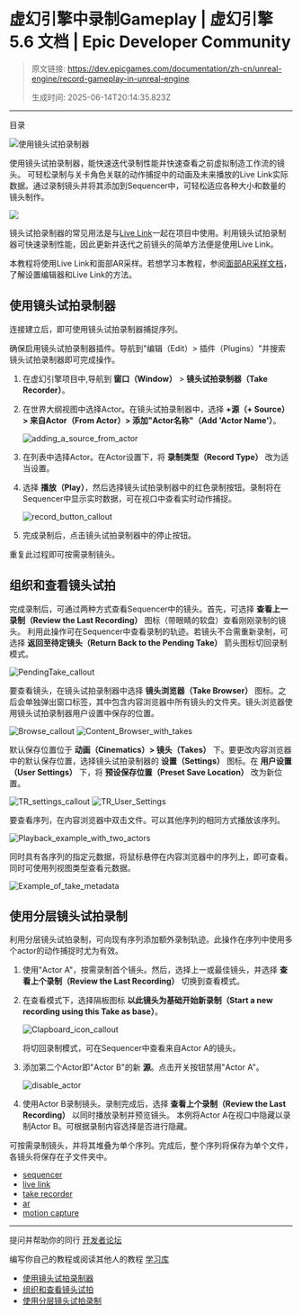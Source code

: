 # 虚幻引擎中录制Gameplay | 虚幻引擎 5.6 文档 | Epic Developer Community

> 原文链接: https://dev.epicgames.com/documentation/zh-cn/unreal-engine/record-gameplay-in-unreal-engine
> 
> 生成时间: 2025-06-14T20:14:35.823Z

---

目录

![使用镜头试拍录制器](https://dev.epicgames.com/community/api/documentation/image/be112e39-c416-4f35-8588-b44e92d9384e?resizing_type=fill&width=1920&height=335)

使用镜头试拍录制器，能快速迭代录制性能并快速查看之前虚拟制造工作流的镜头。 可轻松录制与关卡角色关联的动作捕捉中的动画及未来播放的Live Link实际数据。通过录制镜头并将其添加到Sequencer中，可轻松适应各种大小和数量的镜头制作。

![](https://d1iv7db44yhgxn.cloudfront.net/documentation/images/9dc6fb18-069f-4a03-aa0c-1ddd1f359f97/takerecorder.png)

镜头试拍录制器的常见用法是与[Live Link](/documentation/zh-cn/unreal-engine/live-link-in-unreal-engine)一起在项目中使用。利用镜头试拍录制器可快速录制性能，因此更新并迭代之前镜头的简单方法便是使用Live Link。

本教程将使用Live Link和面部AR采样。若想学习本教程，参阅[面部AR采样文档](/documentation/zh-cn/unreal-engine/face-ar-sample-in-unreal-engine)，了解设置编辑器和Live Link的方法。

## 使用镜头试拍录制器

连接建立后，即可使用镜头试拍录制器捕捉序列。

确保启用镜头试拍录制器插件。导航到"编辑（Edit）> 插件（Plugins）"并搜索镜头试拍录制器即可完成操作。

1.  在虚幻引擎项目中,导航到 **窗口（Window）** > **镜头试拍录制器（Take Recorder）**。
    
2.  在世界大纲视图中选择Actor。在镜头试拍录制器中，选择 **+源（+ Source）> 来自Actor（From Actor）> 添加"Actor名称"（Add 'Actor Name'）**。
    
    ![adding_a_source_from_actor](https://d1iv7db44yhgxn.cloudfront.net/documentation/images/d602ce72-6fda-4b34-896c-372de89a1d02/source2_callout.png)
3.  在列表中选择Actor。在Actor设置下，将 **录制类型（Record Type）** 改为适当设置。
    
4.  选择 **播放（Play）**，然后选择镜头试拍录制器中的红色录制按钮。录制将在Sequencer中显示实时数据，可在视口中查看实时动作捕捉。
    
    ![record_button_callout](https://d1iv7db44yhgxn.cloudfront.net/documentation/images/947afdfd-24cc-4680-9fcc-c45ed1414ef6/record_button_callout.png)
5.  完成录制后，点击镜头试拍录制器中的停止按钮。
    

重复此过程即可按需录制镜头。

## 组织和查看镜头试拍

完成录制后，可通过两种方式查看Sequencer中的镜头。首先，可选择 **查看上一录制（Review the Last Recording）** 图标（带眼睛的软盘）查看刚刚录制的镜头。 利用此操作可在Sequencer中查看录制的轨迹。若镜头不合需重新录制，可选择 **返回至待定镜头（Return Back to the Pending Take）** 箭头图标切回录制模式。

![PendingTake_callout](https://d1iv7db44yhgxn.cloudfront.net/documentation/images/88461a15-cf4e-48bf-bd8b-73403a4c4572/pendingtake_callout.png)

要查看镜头，在镜头试拍录制器中选择 **镜头浏览器（Take Browser）** 图标。之后会单独弹出窗口标签，其中包含内容浏览器中所有镜头的文件夹。镜头浏览器使用镜头试拍录制器用户设置中保存的位置。

![Browse_callout](https://d1iv7db44yhgxn.cloudfront.net/documentation/images/9a59090b-658d-42a2-86ca-e80c8e10008c/takebrowser.png) ![Content_Browser_with_takes](https://d1iv7db44yhgxn.cloudfront.net/documentation/images/42ea2b9f-bcba-4eea-9234-e17df83a7103/takebrowser2.png)

默认保存位置位于 **动画（Cinematics）> 镜头（Takes）** 下。要更改内容浏览器中的默认保存位置，选择镜头试拍录制器的 **设置（Settings）** 图标。在 **用户设置（User Settings）** 下，将 **预设保存位置（Preset Save Location）** 改为新位置。

![TR_settings_callout](https://d1iv7db44yhgxn.cloudfront.net/documentation/images/55c3850e-b490-45aa-b703-e19cef192633/record_settings.png) ![TR_User_Settings](https://d1iv7db44yhgxn.cloudfront.net/documentation/images/4c36c223-7e98-49db-881b-a5738ebd72e9/usersettings_callout.png)

要查看序列，在内容浏览器中双击文件。可以其他序列的相同方式播放该序列。

![Playback_example_with_two_actors](https://d1iv7db44yhgxn.cloudfront.net/documentation/images/2bc9dff3-bada-40df-b10e-e5f1b53f55a2/playback_example2.png)

同时具有各序列的指定元数据，将鼠标悬停在内容浏览器中的序列上，即可查看。同时可使用列视图类型查看元数据。

![Example_of_take_metadata](https://d1iv7db44yhgxn.cloudfront.net/documentation/images/d59a4f9c-79aa-4171-81a4-5b569c5aa086/metadata_hover.png)

## 使用分层镜头试拍录制

利用分层镜头试拍录制，可向现有序列添加额外录制轨迹。此操作在序列中使用多个actor的动作捕捉时尤为有效。

1.  使用"Actor A"，按需录制首个镜头。然后，选择上一或最佳镜头，并选择 **查看上个录制（Review the Last Recording）** 切换到查看模式。
    
2.  在查看模式下，选择隔板图标 **以此镜头为基础开始新录制（Start a new recording using this Take as base）**。
    
    ![Clapboard_icon_callout](https://d1iv7db44yhgxn.cloudfront.net/documentation/images/4e4096a7-328a-4c8f-86e2-f9b6d4157d8d/layertake.png)
    
    将切回录制模式，可在Sequencer中查看来自Actor A的镜头。
    
3.  添加第二个Actor即"Actor B"的新 **源**。点击开关按钮禁用"Actor A"。
    
    ![disable_actor](https://d1iv7db44yhgxn.cloudfront.net/documentation/images/c67bc7f8-d069-415f-b919-7caa30e399d6/disable_actor.png)
4.  使用Actor B录制镜头。录制完成后，选择 **查看上个录制（Review the Last Recording）** 以同时播放录制并预览镜头。 本例将Actor A在视口中隐藏以录制Actor B。可根据录制内容选择是否进行隐藏。
    

可按需录制镜头，并将其堆叠为单个序列。完成后，整个序列将保存为单个文件，各镜头将保存在子文件夹中。

-   [sequencer](https://dev.epicgames.com/community/search?query=sequencer)
-   [live link](https://dev.epicgames.com/community/search?query=live%20link)
-   [take recorder](https://dev.epicgames.com/community/search?query=take%20recorder)
-   [ar](https://dev.epicgames.com/community/search?query=ar)
-   [motion capture](https://dev.epicgames.com/community/search?query=motion%20capture)

* * *

提问并帮助你的同行 [开发者论坛](https://forums.unrealengine.com/categories?tag=unreal-engine)

编写你自己的教程或阅读其他人的教程 [学习库](https://dev.epicgames.com/community/unreal-engine/learning)

-   [使用镜头试拍录制器](/documentation/zh-cn/unreal-engine/record-gameplay-in-unreal-engine#%E4%BD%BF%E7%94%A8%E9%95%9C%E5%A4%B4%E8%AF%95%E6%8B%8D%E5%BD%95%E5%88%B6%E5%99%A8)
-   [组织和查看镜头试拍](/documentation/zh-cn/unreal-engine/record-gameplay-in-unreal-engine#%E7%BB%84%E7%BB%87%E5%92%8C%E6%9F%A5%E7%9C%8B%E9%95%9C%E5%A4%B4%E8%AF%95%E6%8B%8D)
-   [使用分层镜头试拍录制](/documentation/zh-cn/unreal-engine/record-gameplay-in-unreal-engine#%E4%BD%BF%E7%94%A8%E5%88%86%E5%B1%82%E9%95%9C%E5%A4%B4%E8%AF%95%E6%8B%8D%E5%BD%95%E5%88%B6)